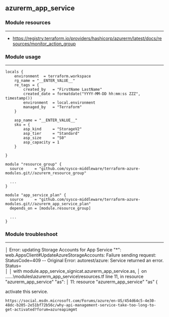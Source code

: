 ## azurerm_app_service

### Module resources
---

* https://registry.terraform.io/providers/hashicorp/azurerm/latest/docs/resources/monitor_action_group

### Module usage
---

```
locals {
    environment  = terraform.workspace
    rg_name = "__ENTER_VALUE__"
    re_tags = {
        created_by   = "FirstName LastName"
        created_date = formatdate("YYYY-MM-DD hh:mm:ss ZZZ", timestamp())
        environment  = local.environment
        managed_by   = "Terraform"
    }
    
    asp_name = "__ENTER_VALUE__"
    sku = {
        asp_kind     = "StorageV2"
        asp_tier     = "Standard"
        asp_size     = "S0"
        asp_capacity = 1
    }
        
}

module "resource_group" {
  source     = "github.com/sysco-middleware/terraform-azure-modules.git//azurerm_resource_group"

  ...
}

module "app_service_plan" {
  source     = "github.com/sysco-middleware/terraform-azure-modules.git//azurerm_app_service_plan"
  depends_on = [module.resource_group]

  ...
}

```

### Module troubleshoot
---

│ Error: updating Storage Accounts for App Service "*": web.AppsClient#UpdateAzureStorageAccounts: Failure sending request: StatusCode=409 -- Original Error: autorest/azure: Service returned an error. Status=<nil> <nil>      
│
│   with module.app_service_signicat.azurerm_app_service.as,
│   on ..\..\..\modules\azurerm_app_service\resources.tf line 11, in resource "azurerm_app_service" "as":
│   11: resource "azurerm_app_service" "as" {

    
activate this service.

    https://social.msdn.microsoft.com/Forums/azure/en-US/454d64c5-4e30-48dc-b205-2e51bf72b56c/why-api-management-service-take-too-long-to-get-activated?forum=azureapimgmt